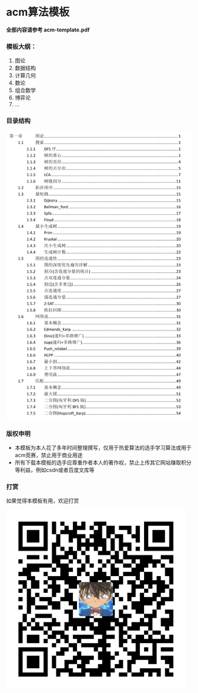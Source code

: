# acm算法模板
**全部内容请参考 acm-template.pdf**

### 模板大纲：
1. 图论
2. 数据结构
3. 计算几何
4. 数论
5. 组合数学
6. 博弈论
7. ...

### 目录结构
![content](content.png)

### 版权申明
* 本模板为本人花了多年时间整理撰写，仅用于热爱算法的选手学习算法或用于acm竞赛，禁止用于商业用途
* 所有下载本模板的选手应尊重作者本人的著作权，禁止上传其它网站赚取积分等利益，例如csdn或者百度文库等

### 打赏

如果觉得本模板有用，欢迎打赏

![微信](https://github.com/gauss-clb/gauss-clb.github.io/blob/master/pay/weixin.png)
